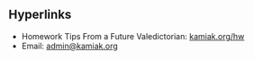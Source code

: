 ## Hyperlinks
- Homework Tips From a Future Valedictorian: [kamiak.org/hw](/hw)
- Email: [admin@kamiak.org](https://mail.google.com/mail/?view=cm&fs=1&to=admin@kamiak.org)
